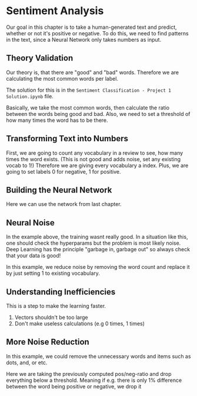 # Sentiment Analysis

Our goal in this chapter is to take a human-generated text and predict, whether or not it's positive or negative.
To do this, we need to find patterns in the text, since a Neural Network only takes numbers as input.

## Theory Validation

Our theory is, that there are "good" and "bad" words. Therefore we are calculating the most common words per label.

The solution for this is in the `Sentiment Classification - Project 1 Solution.ipynb` file.

Basically, we take the most common words, then calculate the ratio between the words being good and bad. Also, we need to set a threshold of how many times the word has to be there.

## Transforming Text into Numbers  

First, we are going to count any vocabulary in a review to see, how many times the word exists.
(This is not good and adds noise, set any existing vocab to 1!)
Therefore we are giving every vocabulary a index.
Plus, we are going to set labels 0 for negative, 1 for positive.

## Building the Neural Network

Here we can use the network from last chapter.

## Neural Noise

In the example above, the training wasnt really good. In a situation like this, one should check the hyperparams but the problem is most likely noise.
Deep Learning has the principle "garbage in, garbage out" so always check that your data is good!

In this example, we reduce noise by removing the word count and replace it by just setting 1 to existing vocabulary.

## Understanding Inefficiencies

This is a step to make the learning faster.
1. Vectors shouldn't be too large
2. Don't make useless calculations (e.g 0 times, 1 times)

## More Noise Reduction

In this example, we could remove the unnecessary words and items such as dots, and, or etc.

Here we are taking the previously computed pos/neg-ratio and drop everything below a threshold. Meaning if e.g. there is only 1% difference between the word being positive or negative, we drop it
